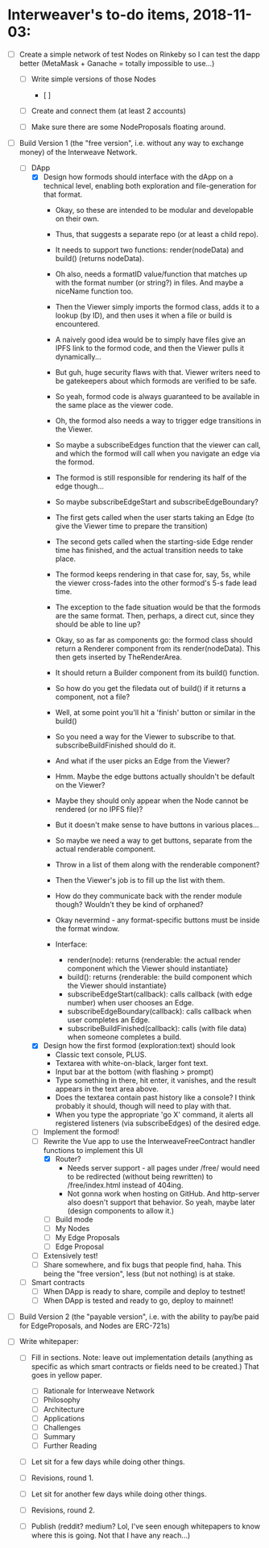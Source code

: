 # Interweaver's to-do items, 2018-11-03:

- [ ] Create a simple network of test Nodes on Rinkeby so I can test the dapp better (MetaMask + Ganache = totally impossible to use...)
  - [ ] Write simple versions of those Nodes
    - [ ]
  - [ ] Create and connect them (at least 2 accounts)
  - [ ] Make sure there are some NodeProposals floating around.
  

- [ ] Build Version 1 (the "free version", i.e. without any way to exchange money) of the Interweave Network.
  - [ ] DApp
    - [X] Design how formods should interface with the dApp on a technical level, enabling both exploration and file-generation for that format.
      - Okay, so these are intended to be modular and developable on their own.
      - Thus, that suggests a separate repo (or at least a child repo).
      - It needs to support two functions: render(nodeData) and build() (returns nodeData).
      - Oh also, needs a formatID value/function that matches up with the format number (or string?) in files. And maybe a niceName function too.
      - Then the Viewer simply imports the formod class, adds it to a lookup (by ID), and then uses it when a file or build is encountered.
      - A naively good idea would be to simply have files give an IPFS link to the formod code, and then the Viewer pulls it dynamically...
      - But guh, huge security flaws with that. Viewer writers need to be gatekeepers about which formods are verified to be safe.
      - So yeah, formod code is always guaranteed to be available in the same place as the viewer code.
      - Oh, the formod also needs a way to trigger edge transitions in the Viewer.
      - So maybe a subscribeEdges function that the viewer can call, and which the formod will call when you navigate an edge via the formod.
      - The formod is still responsible for rendering its half of the edge though...
      - So maybe subscribeEdgeStart and subscribeEdgeBoundary?
      - The first gets called when the user starts taking an Edge (to give the Viewer time to prepare the transition)
      - The second gets called when the starting-side Edge render time has finished, and the actual transition needs to take place.
      - The formod keeps rendering in that case for, say, 5s, while the viewer cross-fades into the other formod's 5-s fade lead time.
      - The exception to the fade situation would be that the formods are the same format. Then, perhaps, a direct cut, since they should be able to line up?
      
      - Okay, so as far as components go: the formod class should return a Renderer component from its render(nodeData). This then gets inserted by TheRenderArea.
      - It should return a Builder component from its build() function.
      - So how do you get the filedata out of build() if it returns a component, not a file?
      - Well, at some point you'll hit a 'finish' button or similar in the build()
      - So you need a way for the Viewer to subscribe to that. subscribeBuildFinished should do it.
      - And what if the user picks an Edge from the Viewer?
      - Hmm. Maybe the edge buttons actually shouldn't be default on the Viewer?
      - Maybe they should only appear when the Node cannot be rendered (or no IPFS file)?
      - But it doesn't make sense to have buttons in various places...
      - So maybe we need a way to get buttons, separate from the actual renderable component.
      - Throw in a list of them along with the renderable component?
      - Then the Viewer's job is to fill up the list with them.
      - How do they communicate back with the render module though? Wouldn't they be kind of orphaned?
      - Okay nevermind - any format-specific buttons must be inside the format window.
      - Interface:
        - render(node): returns {renderable: the actual render component which the Viewer should instantiate}
        - build(): returns {renderable: the build component which the Viewer should instantiate}
        - subscribeEdgeStart(callback): calls callback (with edge number) when user chooses an Edge.
        - subscribeEdgeBoundary(callback): calls callback when user completes an Edge.
        - subscribeBuildFinished(callback): calls (with file data) when someone completes a build.
    - [X] Design how the first formod (exploration:text) should look
      - Classic text console, PLUS.
      - Textarea with white-on-black, larger font text.
      - Input bar at the bottom (with flashing > prompt)
      - Type something in there, hit enter, it vanishes, and the result appears in the text area above.
      - Does the textarea contain past history like a console? I think probably it should, though will need to play with that.
      - When you type the appropriate 'go X' command, it alerts all registered listeners (via subscribeEdges) of the desired edge.
    - [ ] Implement the formod!
    - [ ] Rewrite the Vue app to use the InterweaveFreeContract handler functions to implement this UI
      - [X] Router?
        - Needs server support - all pages under /free/ would need to be redirected (without being rewritten) to /free/index.html instead of 404ing.
        - Not gonna work when hosting on GitHub. And http-server also doesn't support that behavior. So yeah, maybe later (design components to allow it.)
      - [ ] Build mode
      - [ ] My Nodes
      - [ ] My Edge Proposals
      - [ ] Edge Proposal
    - [ ] Extensively test!
    - [ ] Share somewhere, and fix bugs that people find, haha. This being the "free version", less (but not nothing) is at stake.
  - [ ] Smart contracts
    - [ ] When DApp is ready to share, compile and deploy to testnet!
    - [ ] When DApp is tested and ready to go, deploy to mainnet!
    
- [ ] Build Version 2 (the "payable version", i.e. with the ability to pay/be paid for EdgeProposals, and Nodes are ERC-721s)

- [ ] Write whitepaper:
    - [ ] Fill in sections. Note: leave out implementation details (anything as specific as which smart contracts or fields need to be created.) That goes in yellow paper.
      - [ ] Rationale for Interweave Network
      - [ ] Philosophy
      - [ ] Architecture
      - [ ] Applications
      - [ ] Challenges
      - [ ] Summary
      - [ ] Further Reading
    - [ ] Let sit for a few days while doing other things.
    - [ ] Revisions, round 1.
    - [ ] Let sit for another few days while doing other things.
    - [ ] Revisions, round 2.
    - [ ] Publish (reddit? medium? Lol, I've seen enough whitepapers to know where this is going. Not that I have any reach...)
 



 
